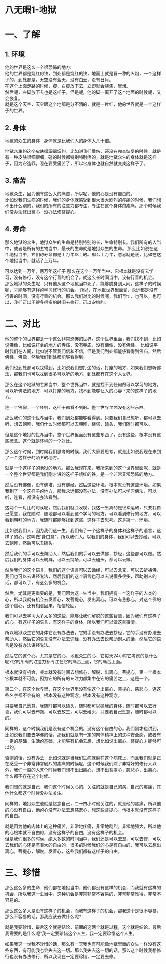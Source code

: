 # 八无暇1-地狱

# 一、了解
## 1. 环境
他的世界是这么一个很恐怖的地方:  
他的世界都是烧红的铁，到处都是烧红的铁，地面上就是冒一种的火焰，一个这样子的，到处都是，天空没有蓝天，没有白云，没有日月。  
在这个上面走路的时候，脚，右脚放下去，立即就会烧焦，冒烟。  
然后呢，左脚放下去也是这样子，但是呢，他的脚一离开了这个地面的时候呢，又会恢复。  
就是这个天空，天空跟这个地都是分不清的，就是一片红，他的世界就是一个这样子的世界。  


## 2. 身体
地狱的众生的身体，身体就是比我们人的身体大几十倍。

地狱众生的这个皮肤很细很细的，比如说我们受伤，还没有完全恢复的时候，就是有一种皮肤很细很细，碰的时候都特别特别疼的，就是地狱众生的身体就是这样子，因为它造罪，现在要受痛苦了，所以它身体也就自然就变成这样子了。


## 3. 痛苦
地狱众生，因为他有这么大的痛苦，所以呢，他的心是没有自由的。  
比如说我们生病的时候，我们的身体就感受到很大很大剧烈的疼痛的时候，我们想不出什么别的，我们的所有的注意力都专注，专注在这个身体的疼痛。那个时候我们没办法修出离心，没办法修菩提心。


## 4. 寿命
那么地狱的众生，地狱众生的生命是特别特别的长，生命特别长。我们所有的人当中，或者是所有的生物当中，最长的生命就是地狱众生的生命。
那么比如说在这个地狱当中，它们的寿命都是上万年以上的。那么上万年，意思就是说，比如在这个地狱当中，就活了上万年。

可以达到一万年，两万年这样子
那么在这个一万年当中，它根本就是没有去学习，没有修行，没有这个行善的机会了。就这么长时间当中，没有行善的机会。
那么地狱的众生呢，只有他从这个地狱当中死了，能够脱身到人间，这样子的时候呢，才能够有这样的学习修行的机会。
所以，在地狱世界里面呢，永远都是没有行善的时间，没有行善的机会。那么我们对比的时候呢，我们再忙，也可以，也可以，我们可以用很多很多的时间去修行，可以安排的。

# 二、对比

他的整个的世界都是一个这么非常恐怖的世界。这个世界里面，我们找不到，比如说佛像，比如说打坐的地方的寺庙，没有寺庙，没有佛像，没有佛经。
比如说平时我们在人间，比如说不管我们信和不信，但是我们到处都能够看得到佛庙，然后佛经，佛像，然后我们到处都能够看得到。

我们也到处都可以找得到，比如说我们想打坐的话，打座的地方，如果我们想听佛法，那我们也可以找到很多可以听的地方，到处都有在这个人世界。

那么在这个地狱的世界当中，整个世界当中，就是找不到任何的可以学习的地方，可以听佛法的地方，可以打座的地方，找不到能够让人的心静下来的这样子的地方。

连一个佛像，一个经帆，这样子都看不到的。整个世界里面没有这些东西。

那么我们的这个世界当中，我们到处都能够看得到。只要我们自己想听，都可以去听，想去朝拜，我们什么时候都可以去朝拜，绕塔，磕头，我们随时都可以。

但是这个地狱的世界当中，整个世界里面没有这些东西了，没有这些，根本没有这些概念。这个就是环境的一个对比。

那么这个时候，到时候我们思考的时候，我们大家要思考，就是比如说我现在来到了一个这样子的陌生的地方。

就是一个这样子的地狱的地方。那么我现在来，我所来到的这个世界里面呢，就是一个整个世界都是我们刚才讲的这样子烧红的铁，是一个非常非常恐怖的地方。

然后没有佛像，没有佛塔，没有佛经，然后这些环境，根本就没有这些环境。如果我到了一个这样子的地方，那我永远都没有办法，没有办法可以学习佛法，可以听，连看，都没有办法看到。

这两个一对比的时候呢，然后我们就会发现，我这一生真的是很幸运的，只要我自己愿意，我在随时，随地都可以看到这个学习的地方，可以看到修行的地方，可以看到朝拜的地方，我随时都能够找到这些，这样子去思考。这是第一，环境。

比如说我们人，因为我们这一生，我们有了一个这样子的身体和这样子的语言，这样子的心，这叫做"身口意"，所以我们人，以我们的身体，我们可以去抄经，可以去朝拜，然后可以去磕头。

然后我们的手可以去帮助人，然后我们的手可以去供佛，抄经，这些都可以做。然后我们的身体可以去朝拜，可以去绕塔，可以去磕头，都可以去做。

然后我们的这个语言，我们的这个语言可以去诵经，可以去念咒，可以去祈祷佛，我们也可以去讲经说法，然后我们的这个语言也可以去说很多很多，帮助别人的话，都可以了，有这么多的机会。

然后，尤其是更重要的是，我们因为这一生当中，我们拥有一个这样子的人类的心，所以我就有机会去发善心，发菩提心，发出离心，可以有慈悲心，对这个佛的这个信心，还有相信因果，相信轮回。

我们可以去学习太多太多的这些，能够让我们解脱的这些智慧，因为我们有这样子的心，有这样子的语言，有这样子的身体，所以我们可以做这些事情。

所以地狱众生它的身体它没有办法去，它的手没有办法去抄经，它的手没有办法去帮助人，然后它的语言没有办法去诵经，没有办法去说帮助别人的话，然后它的语言是没有办法讲经说法。

然后它的这个心，尤其是它的心，地狱众生的心，它每天24小时它考虑的是什么呢?它的所有的注意力都专注在它的痛苦上面，它的痛苦上面。

根本就没有机会，根本就没有时间去想修心，解脱，出离心，菩提心，第一个根本它根本就不可能，因为它的所有的专注力都集中在它的痛苦之上，这是一个。

第二个，在这个世界里，在这个世界里没有像这个出离心、菩提心、慈悲心，连这些名字都不会有的，根本没有这种观念，根本没有这种观念。

只要我自己愿意，我随时都可以磕头，随时都可以磕我的身体，随时都可以去行善，我们可以去布施，可以去放生，可以去磕头，只要我自己愿意，随时都可以的。

同样的，这个时候我们是没有这个机会的，没有这个自由的心。我们刚才也讲到，比如说我们要去学佛的话，那我们就是有一定的肉体精神上的这种安全感，或者有一定的基础，生活的基础，才能够有机会去想，想比如说出离心、菩提心才能够可以的。

否则的话，没有办法，比如说就是当我们生病就躺在这个病床上，而且我们就是正在感受一个非常非常剧烈的疼痛的时候呢，这个时候我们除了非常好的修行人以外，我们一般的人这个时候我们想不出出离心，想不出菩提心，慈悲心，出离心，什么都不存在这个时候。

我们想的就是自己，我们这个时候关心的，关注的就是自己的病，自己的疼痛，其他什么都这个时候没办法关注。

同样的，地狱众生他就是忆念自己，二十四小时他关注的，就是他的疼痛，所以他的心没有自由，他的心没有办法去想慈悲心，想这些菩提心，他根本就没有这样子的自由。

就是因为他的肉体上的这种痛苦，非常地疼痛，非常地剧烈，非常地强大，所以他的心根本就不自由的，没有这样子的自由，没有这样子的机会。  
但是我们很多的时候，绝大多数的时间当中，我们还是可以去想，可以去修，可以去我们的心还是有很大的自由的，很多的时候我们的心是有自由的，我可以去想出离心，菩提心，解脱，发善心，这些我们都有这样子的自由。

# 三、珍惜

那么这么多的生命，他们都在地狱当中，他们都没有这样的机会，而我就有这样的机会，所以我这一生当中，这种机会是非常非常不容易的，非常非常难得，非常不容易的。

那么这么多人是没有这样子的机会，而我有这样子的机会，那我这个是很不容易，那么不容易的话，那我应该去做什么呢?

就是我要珍惜，最后这个就是结论，前面的这两个就是过程，这个就是结论。最后我需要的是什么呢?我一定要珍惜这个人生，我一定要珍惜这个人生。

如果我这一世我不珍惜的话，那么有一天我也有可能像地狱里面的众生一样没有这些东西，有可能我也会失去这一切。那么我失去这一切的话，那么这个时候我想修行也没有办法修行，所以我现在一定要珍惜，一定要去修。